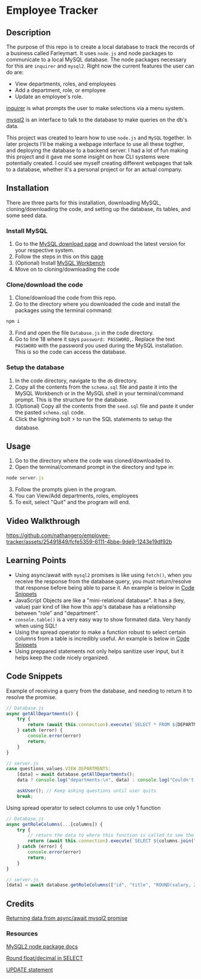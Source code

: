 # Employee Tracker

## Description

The purpose of this repo is to create a local database to track the records of a business called Farleymart. It uses `node.js` and node packages to communicate to a local MySQL database. The node packages necessary for this are `inquirer` and `mysql2`. Right now the current features the user can do are:
* View departments, roles, and employees
* Add a department, role, or employee
* Update an employee's role.

[inquirer](https://www.npmjs.com/package/inquirer) is what prompts the user to make selections via a menu system. 

[mysql2](https://www.npmjs.com/package/mysql2) is an interface to talk to the database to make queries on the db's data.

This project was created to learn how to use `node.js` and `MySQL` together. In later projects I'll be making a webpage interface to use all these togther, and deploying the database to a backend server. I had a lot of fun making this project and it gave me some insight on how CLI systems were potentially created. I could see myself creating different webpages that talk to a database, whether it's a personal project or for an actual company.

## Installation

There are three parts for this installation, downloading MySQL, cloning/downloading the code, and setting up the database, its tables, and some seed data.

### Install MySQL

1. Go to the [MySQL download page](https://dev.mysql.com/downloads/mysql/) and download the latest version for your respective system.
2. Follow the steps in this on this [page](https://coding-boot-camp.github.io/full-stack/mysql/mysql-installation-guide)
3. (Optional) Install [MySQL Workbench](https://www.mysql.com/products/workbench/)
4. Move on to cloning/downloading the code

### Clone/download the code

1. Clone/download the code from this repo.
2. Go to the directory where you downloaded the code and install the packages using the terminal command:
```js
npm i
```
3. Find and open the file `Database.js` in the code directory.
4. Go to line 18 where it says `password: PASSWORD,`. Replace the text `PASSWORD` with the password you used during the MySQL installation. This is so the code can access the database.

### Setup the database

1. In the code directory, navigate to the `db` directory. 
2. Copy all the contents from the `schema.sql` file and paste it into the MySQL Workbench or in the MySQL shell in your terminal/command prompt. This is the structure for the database.
3. (Optional) Copy all the contents from the `seed.sql` file and paste it under the pasted `schema.sql` code.
4. Click the lightning bolt ⚡ to run the SQL statements to setup the database.

## Usage

1. Go to the directory where the code was cloned/downloaded to.
2. Open the terminal/command prompt in the directory and type in: 
```js
node server.js
```
3. Follow the prompts given in the program.
4. You can View/Add departments, roles, employees
5. To exit, select "Quit" and the program will end.

## Video Walkthrough

https://github.com/nathangero/employee-tracker/assets/25491849/fcfe5359-6111-4bbe-9de9-1243e19df92b


## Learning Points

* Using async/await with `mysql2` promises is like using `fetch()`, when you receive the response from the database query, you must return/resolve that response before being able to parse it. An example is below in [Code Snippets](#code-snippets)
* JavaScript Objects are like a "mini-relational database". It has a (key, value) pair kind of like how this app's database has a relationsihp between "role" and "department".
* `console.table()` is a very easy way to show formated data. Very handy when using SQL!
* Using the spread operator to make a function robust to select certain columns from a table is incredibly useful. An example is below in [Code Snippets](#code-snippets)
* Using preppared statements not only helps sanitize user input, but it helps keep the code nicely organized.

## Code Snippets

Example of receiving a query from the database, and needing to return it to resolve the promise.
```js
// Database.js
async getAllDepartments() {
    try {
        return (await this.connection).execute(`SELECT * FROM ${DEPARTMENT}`);
    } catch (error) {
        console.error(error)
        return;
    }
}

// server.js
case questions_values.VIEW_DEPARTMENTS:
    [data] = await database.getAllDepartments();
    data ? console.log("departments:\n", data) : console.log("Couldn't read from department table");

    askUser(); // Keep asking questions until user quits
    break;
```

Using spread operator to select columns to use only 1 function
```js
// Database.js
async getRoleColumns(...[columns]) {
    try {
        // return the data to where this function is called to see the db data
        return (await this.connection).execute(`SELECT ${columns.join(",")} FROM ${ROLE}`);
    } catch (error) {
        console.error(error)
        return;
    }
}

// server.js
[data] = await database.getRoleColumns(["id", "title", "ROUND(salary, 2) as salary", "department_id"]);

```

## Credits

[Returning data from async/await mysql2 promise](https://www.reddit.com/r/node/comments/l50xvc/help_with_mysql2_promises_and_asyncawait/gkrxy9t/?utm_source=share&utm_medium=web3x&utm_name=web3xcss&utm_term=1&utm_content=share_button)

### Resources

[MySQL2 node package docs](https://www.npmjs.com/package/mysql2)

[Round float/decimal in SELECT](https://www.w3schools.com/sql/func_mysql_round.asp)

[UPDATE statement](https://www.w3schools.com/sql/sql_update.asp)
